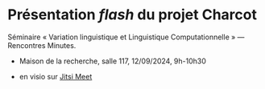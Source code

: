 # Présentation *flash* du projet Charcot

Séminaire « Variation linguistique et Linguistique Computationnelle » — Rencontres Minutes.

* Maison de la recherche, salle 117, 12/09/2024, 9h-10h30

* en visio sur [Jitsi Meet](https://rendez-vous.renater.fr/lejeunegael_0bc213-a8a9f4-dd9659)